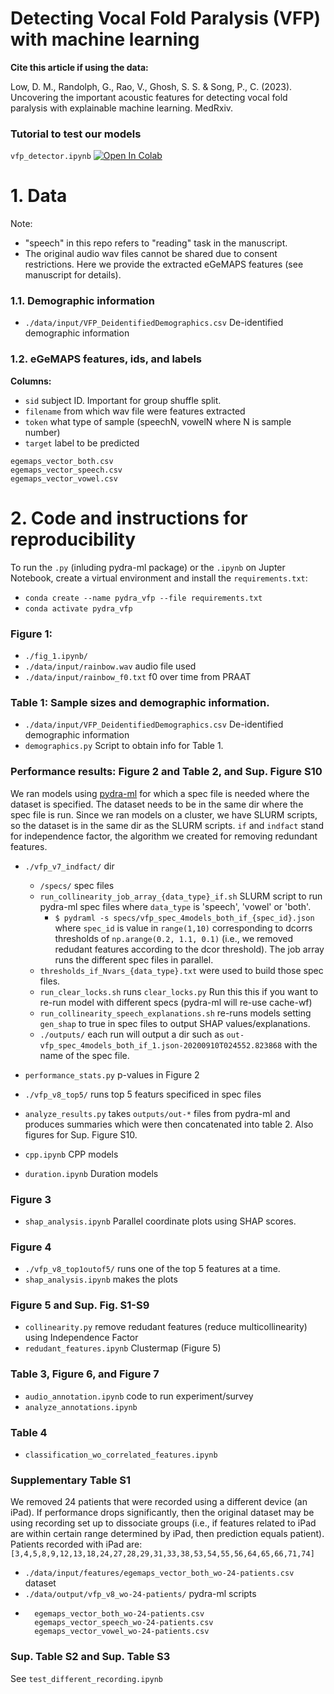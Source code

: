# Detecting Vocal Fold Paralysis (VFP) with machine learning

**Cite this article if using the data:**

Low, D. M., Randolph, G., Rao, V., Ghosh, S. S. & Song, P., C. (2023). Uncovering the important acoustic features for detecting vocal fold paralysis with explainable machine learning. MedRxiv. 


### Tutorial to test our models

`vfp_detector.ipynb` [![Open In Colab](https://colab.research.google.com/assets/colab-badge.svg)](https://colab.research.google.com/github/danielmlow/vfp/blob/main/vfp_detector.ipynb) 


# 1. Data

Note: 
* "speech" in this repo refers to "reading" task in the manuscript.
* The original audio wav files cannot be shared due to consent restrictions. Here we provide the extracted eGeMAPS features (see manuscript for details).


### 1.1. Demographic information 
* `./data/input/VFP_DeidentifiedDemographics.csv` De-identified demographic information
 
### 1.2. eGeMAPS features, ids, and labels 
**Columns:**
* `sid` subject ID. Important for group shuffle split.
* `filename` from which wav file were features extracted
* `token` what type of sample (speechN, vowelN where N is sample number)
* `target` label to be predicted

```
egemaps_vector_both.csv
egemaps_vector_speech.csv
egemaps_vector_vowel.csv
```




# 2. Code and instructions for reproducibility 
 
To run the `.py` (inluding pydra-ml package) or the `.ipynb` on Jupter Notebook, create a virtual environment and install the `requirements.txt`:
* `conda create --name pydra_vfp --file requirements.txt`
* `conda activate pydra_vfp`


### Figure 1:
* `./fig_1.ipynb/`
* `./data/input/rainbow.wav` audio file used
* `./data/input/rainbow_f0.txt` f0 over time from PRAAT 

### Table 1: Sample sizes and demographic information. 
* `./data/input/VFP_DeidentifiedDemographics.csv` De-identified demographic information
* `demographics.py` Script to obtain info for Table 1.

### Performance results: Figure 2 and Table 2, and Sup. Figure S10
We ran models using [pydra-ml](https://github.com/nipype/pydra-ml) for which a spec file is needed where the dataset is specified. The dataset needs to be in the same dir where the spec file is run. Since we ran models on a cluster, we have SLURM scripts, so  the dataset is in the same dir as the SLURM scripts.
`if` and `indfact` stand for independence factor, the algorithm we created for removing redundant features. 
* `./vfp_v7_indfact/` dir 
    * `/specs/` spec files
    * `run_collinearity_job_array_{data_type}_if.sh` SLURM script to run pydra-ml spec files where `data_type` is 'speech', 'vowel' or 'both'. 
        * ```$ pydraml -s specs/vfp_spec_4models_both_if_{spec_id}.json``` where `spec_id` is value in `range(1,10)` corresponding to dcorrs thresholds of `np.arange(0.2, 1.1, 0.1)` (i.e., we removed redudant features according to the dcor threshold). The job array runs the different spec files in parallel.
    * `thresholds_if_Nvars_{data_type}.txt` were used to build those spec files.
    * `run_clear_locks.sh` runs `clear_locks.py` Run this this if you want to re-run model with different specs (pydra-ml will re-use cache-wf)
    * `run_collinearity_speech_explanations.sh` re-runs models setting `gen_shap` to true in spec files to output SHAP values/explanations.
    * `./outputs/` each run will output a dir such as `out-vfp_spec_4models_both_if_1.json-20200910T024552.823868` with the name of the spec file. 
    
* `performance_stats.py` p-values in Figure 2
* `./vfp_v8_top5/` runs top 5 featurs specificed in spec files
* `analyze_results.py` takes `outputs/out-*` files from pydra-ml and produces summaries which were then concatenated into table 2. Also figures for Sup. Figure S10. 
* `cpp.ipynb` CPP models
* `duration.ipynb` Duration models


### Figure 3
* `shap_analysis.ipynb` Parallel coordinate plots using SHAP scores.

### Figure 4
* `./vfp_v8_top1outof5/` runs one of the top 5 features at a time.
* `shap_analysis.ipynb` makes the plots

### Figure 5 and Sup. Fig. S1-S9
* `collinearity.py` remove redudant features (reduce multicollinearity) using Independence Factor
* `redudant_features.ipynb` Clustermap (Figure 5)
   
### Table 3, Figure 6, and Figure 7
* `audio_annotation.ipynb` code to run experiment/survey
* `analyze_annotations.ipynb` 

### Table 4
* `classification_wo_correlated_features.ipynb` 


### Supplementary Table S1
We removed 24 patients that were recorded using a different device (an iPad). If performance drops significantly, then the original dataset may be using recording set up to dissociate groups (i.e., if features related to iPad are within certain range determined by iPad, then prediction equals patient).
Patients recorded with iPad are: `[3,4,5,8,9,12,13,18,24,27,28,29,31,33,38,53,54,55,56,64,65,66,71,74]`  
* `./data/input/features/egemaps_vector_both_wo-24-patients.csv` dataset
* `./data/output/vfp_v8_wo-24-patients/` pydra-ml scripts
* ```
    egemaps_vector_both_wo-24-patients.csv
    egemaps_vector_speech_wo-24-patients.csv
    egemaps_vector_vowel_wo-24-patients.csv
    ```
    
### Sup. Table S2 and Sup. Table S3

See `test_different_recording.ipynb`







